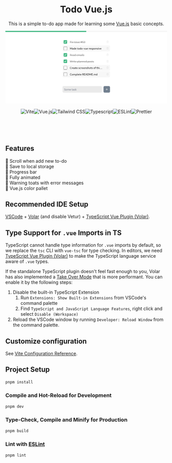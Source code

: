 <div align="center">

# Todo Vue.js

This is a simple to-do app made for learning some [Vue.js](https://vuejs.org/) basic concepts.

![](./screenshot.png)
    
![Vite](https://img.shields.io/badge/Vite-646CFF?&style=for-the-badge&logo=vite&logoColor=fff)![Vue.js](https://img.shields.io/badge/Vue.js-4FC08D?&style=for-the-badge&logo=vue.js&logoColor=fff)![Tailwind CSS](https://img.shields.io/badge/Tailwindcss-06B6D4?&style=for-the-badge&logo=tailwindcss&logoColor=fff)![Typescript](https://img.shields.io/badge/Typescript-007acc?&style=for-the-badge&logo=Typescript&logoColor=fff)![ESLint](https://img.shields.io/badge/ESLint-4B32C3?&style=for-the-badge&logo=ESLint)![Prettier](https://img.shields.io/badge/Prettier-F7B93E?&style=for-the-badge&logo=Prettier&logoColor=000)

</div>

<br>
<br>
<br>


## Features

🌟 Scroll when add new to-do <br>
🌟 Save to local storage <br>
🌟 Progress bar <br>
🌟 Fully animated <br>
🌟 Warning toats with error messages <br>
🌟 Vue.js color pallet <br>


## Recommended IDE Setup

[VSCode](https://code.visualstudio.com/) + [Volar](https://marketplace.visualstudio.com/items?itemName=Vue.volar) (and disable Vetur) + [TypeScript Vue Plugin (Volar)](https://marketplace.visualstudio.com/items?itemName=Vue.vscode-typescript-vue-plugin).

## Type Support for `.vue` Imports in TS

TypeScript cannot handle type information for `.vue` imports by default, so we replace the `tsc` CLI with `vue-tsc` for type checking. In editors, we need [TypeScript Vue Plugin (Volar)](https://marketplace.visualstudio.com/items?itemName=Vue.vscode-typescript-vue-plugin) to make the TypeScript language service aware of `.vue` types.

If the standalone TypeScript plugin doesn't feel fast enough to you, Volar has also implemented a [Take Over Mode](https://github.com/johnsoncodehk/volar/discussions/471#discussioncomment-1361669) that is more performant. You can enable it by the following steps:

1. Disable the built-in TypeScript Extension
    1) Run `Extensions: Show Built-in Extensions` from VSCode's command palette
    2) Find `TypeScript and JavaScript Language Features`, right click and select `Disable (Workspace)`
2. Reload the VSCode window by running `Developer: Reload Window` from the command palette.

## Customize configuration

See [Vite Configuration Reference](https://vitejs.dev/config/).

## Project Setup

```sh
pnpm install
```

### Compile and Hot-Reload for Development

```sh
pnpm dev
```

### Type-Check, Compile and Minify for Production

```sh
pnpm build
```

### Lint with [ESLint](https://eslint.org/)

```sh
pnpm lint
```
